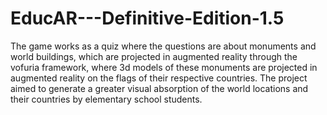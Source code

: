 # EducAR---Definitive-Edition-1.5

The game works as a quiz where the questions are about monuments and world buildings, which are projected in augmented reality through the vofuria framework, where 3d models of these monuments are projected in augmented reality on the flags of their respective countries. The project aimed to generate a greater visual absorption of the world locations and their countries by elementary school students.
